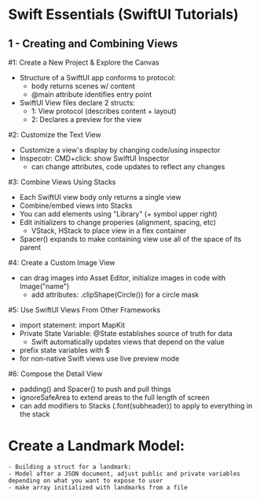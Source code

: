 # Swift Essentials (SwiftUI Tutorials)

1 - Creating and Combining Views
------
#1: Create a New Project & Explore the Canvas

- Structure of a SwiftUI app conforms to protocol:
    - body returns scenes w/ content
    - @main attribute identifies entry point
- SwiftUI View files declare 2 structs:
    - 1: View protocol (describes content + layout)
    - 2: Declares a preview for the view

#2: Customize the Text View

- Customize a view's display by changing code/using inspector
- Inspecotr: CMD+click: show SwiftUI Inspector
    - can change attributes, code updates to reflect any changes

#3: Combine Views Using Stacks

- Each SwiftUI view body only returns a single view
- Combine/embed views into Stacks
- You can add elements using "Library" (+ symbol upper right)
- Edit initializers to change properies (alignment, spacing, etc)
    - VStack, HStack to place view in a flex container
- Spacer() expands to make containing view use all of the space of its parent

#4: Create a Custom Image View

- can drag images into Asset Editor, initialize images in code with Image("name")
    - add attributes: .clipShape(Circle()) for a circle mask

#5: Use SwiftUI Views From Other Frameworks

- import statement: import MapKit
- Private State Variable: @State establishes source of truth for data
    - Swift automatically updates views that depend on the value
- prefix state variables with $
- for non-native Swift views use live preview mode

#6: Compose the Detail View

- padding() and Spacer() to push and pull things 
- ignoreSafeArea to extend areas to the full length of screen
- can add modifiers to Stacks (.font(subheader)) to apply to everything in the stack


# Create a Landmark Model:
    - Building a struct for a landmark:
    - Model after a JSON document, adjust public and private variables depending on what you want to expose to user
    - make array initialized with landmarks from a file

